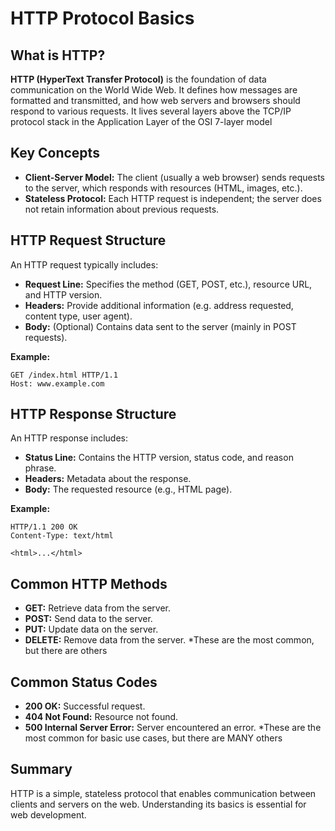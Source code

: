 # HTTP Protocol Basics

## What is HTTP?

**HTTP (HyperText Transfer Protocol)** is the foundation of data communication on the World Wide Web. It defines how messages are formatted and transmitted, and how web servers and browsers should respond to various requests.  It lives several layers above the TCP/IP protocol stack in the Application Layer of the OSI 7-layer model

## Key Concepts

- **Client-Server Model:** The client (usually a web browser) sends requests to the server, which responds with resources (HTML, images, etc.).
- **Stateless Protocol:** Each HTTP request is independent; the server does not retain information about previous requests.

## HTTP Request Structure

An HTTP request typically includes:
- **Request Line:** Specifies the method (GET, POST, etc.), resource URL, and HTTP version.
- **Headers:** Provide additional information (e.g. address requested, content type, user agent).
- **Body:** (Optional) Contains data sent to the server (mainly in POST requests).

**Example:**
```
GET /index.html HTTP/1.1
Host: www.example.com
```

## HTTP Response Structure

An HTTP response includes:
- **Status Line:** Contains the HTTP version, status code, and reason phrase.
- **Headers:** Metadata about the response.
- **Body:** The requested resource (e.g., HTML page).

**Example:**
```
HTTP/1.1 200 OK
Content-Type: text/html

<html>...</html>
```

## Common HTTP Methods

- **GET:** Retrieve data from the server.
- **POST:** Send data to the server.
- **PUT:** Update data on the server.
- **DELETE:** Remove data from the server.
*These are the most common, but there are others

## Common Status Codes

- **200 OK:** Successful request.
- **404 Not Found:** Resource not found.
- **500 Internal Server Error:** Server encountered an error.
*These are the most common for basic use cases, but there are MANY others

## Summary

HTTP is a simple, stateless protocol that enables communication between clients and servers on the web. Understanding its basics is essential for web development.